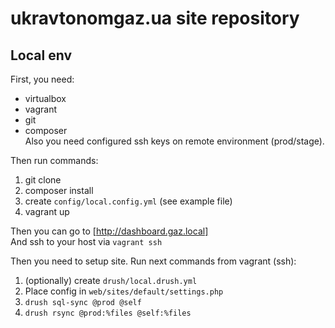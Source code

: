 # ukravtonomgaz.ua site repository

## Local env
First, you need:   

 * virtualbox   
 * vagrant   
 * git   
 * composer   
Also you need configured ssh keys on remote environment (prod/stage).    

    
Then run commands:
    
1. git clone   
1. composer install   
1. create `config/local.config.yml` (see example file)   
1. vagrant up   

Then you can go to [http://dashboard.gaz.local]   
And ssh to your host via `vagrant ssh`   
   
Then you need to setup site. Run next commands from vagrant (ssh):   

1. (optionally) create `drush/local.drush.yml`   
1. Place config in `web/sites/default/settings.php`    
1. `drush sql-sync @prod @self`   
1. `drush rsync @prod:%files @self:%files`    
 
